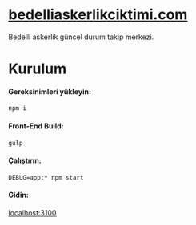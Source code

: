 # [bedelliaskerlikciktimi.com](http://bedelliaskerlikciktimi.com)
Bedelli askerlik güncel durum takip merkezi.

# Kurulum
#### Gereksinimleri yükleyin:
    npm i

#### Front-End Build:
    gulp

#### Çalıştırın:
    DEBUG=app:* npm start

#### Gidin:
[localhost:3100](http://localhost:3100)

